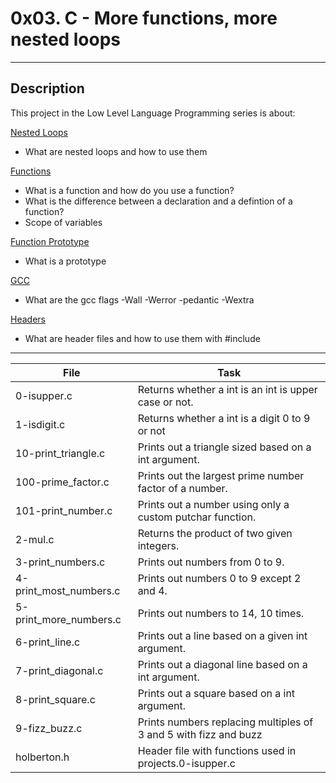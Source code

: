 # 0x03. C - More functions, more nested loops
---
## Description

This project in the Low Level Language Programming series is about:

[Nested Loops](https://www.youtube.com/watch?v=Z3iGeQ1gIss)
* What are nested loops and how to use them

[Functions](http://www.tutorialspoint.com/cprogramming/c_functions.htm)
* What is a function and how do you use a function?
* What is the difference between a declaration and a defintion of a function?
* Scope of variables

[Function Prototype](https://www.geeksforgeeks.org/what-is-the-purpose-of-a-function-prototype/)
* What is a prototype

[GCC](https://linux.die.net/man/1/gcc)
* What are the gcc flags -Wall -Werror -pedantic -Wextra

[Headers](https://www.tutorialspoint.com/cprogramming/c_header_files.htm)
* What are header files and how to use them with #include

---
File | Task
---|---
0-isupper.c | Returns whether a int is an int is upper case or not.
1-isdigit.c | Returns whether a int is a digit 0 to 9 or not
10-print_triangle.c | Prints out a triangle sized based on a int argument.
100-prime_factor.c | Prints out the largest prime number factor of a number.
101-print_number.c | Prints out a number using only a custom putchar function.
2-mul.c | Returns the product of two given integers.
3-print_numbers.c | Prints out numbers from 0 to 9.
4-print_most_numbers.c | Prints out numbers 0 to 9 except 2 and 4.
5-print_more_numbers.c | Prints out numbers to 14, 10 times.
6-print_line.c | Prints out a line based on a given int argument.
7-print_diagonal.c | Prints out a diagonal line based on a int argument.
8-print_square.c | Prints out a square based on a int argument.
9-fizz_buzz.c | Prints numbers replacing multiples of 3 and 5 with fizz and buzz
holberton.h | Header file with functions used in projects.0-isupper.c | Function that checks for upper case on given int.

